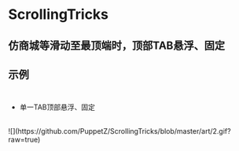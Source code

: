 # ScrollingTricks<BR>
## 仿商城等滑动至最顶端时，顶部TAB悬浮、固定

## 示例<br><br>
* 单一TAB顶部悬浮、固定<br>
<br>
![](https://github.com/PuppetZ/ScrollingTricks/blob/master/art/2.gif?raw=true)<br>
<br>
<br>
   
